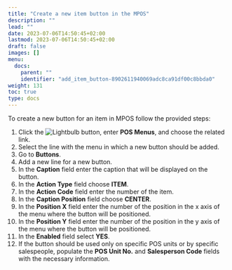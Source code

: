 ```yaml
---
title: "Create a new item button in the MPOS"
description: ""
lead: ""
date: 2023-07-06T14:50:45+02:00
lastmod: 2023-07-06T14:50:45+02:00
draft: false
images: []
menu:
  docs:
    parent: ""
    identifier: "add_item_button-8902611940069adc8ca91df00c8bbda0"
weight: 131
toc: true
type: docs
---
```


To create a new button for an item in MPOS follow the provided steps:

1. Click the ![Lightbulb](Lightbulb_icon.PNG) button, enter **POS Menus**, and choose the related link.
2. Select the line with the menu in which a new button should be added.
3. Go to **Buttons**.
4. Add a new line for a new button.
5. In the **Caption** field enter the caption that will be displayed on the button.
6. In the **Action Type** field choose **ITEM**.
7. In the **Action Code** field enter the number of the item.
8. In the **Caption Position** field choose **CENTER**.
9. In the **Position X** field enter the number of the position in the x axis of the menu where the button will be positioned.
10. In the **Position Y** field enter the number of the position in the y axis of the menu where the button will be positioned.
11. In the **Enabled** field select **YES**.
12. If the button should be used only on specific POS units or by specific salespeople, populate the **POS Unit No.** and **Salesperson Code** fields with the necessary information.
